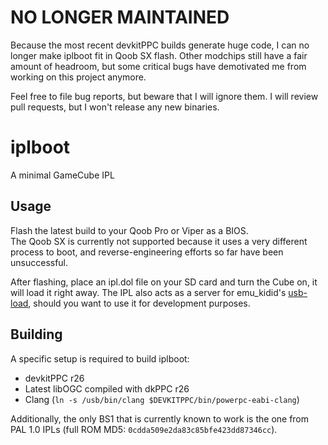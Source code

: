 # NO LONGER MAINTAINED

Because the most recent devkitPPC builds generate huge code, I can no longer
make iplboot fit in Qoob SX flash. Other modchips still have a fair amount of
headroom, but some critical bugs have demotivated me from working on this
project anymore.

Feel free to file bug reports, but beware that I will ignore them. I will review
pull requests, but I won't release any new binaries.

# iplboot

A minimal GameCube IPL

## Usage

Flash the latest build to your Qoob Pro or Viper as a BIOS.  
The Qoob SX is currently not supported because it uses a very different process
to boot, and reverse-engineering efforts so far have been unsuccessful.

After flashing, place an ipl.dol file on your SD card and turn the Cube on, it
will load it right away. The IPL also acts as a server for emu_kidid's
[usb-load](https://github.com/emukidid/gc-usb-load), should you want to use it
for development purposes.

## Building

A specific setup is required to build iplboot:
- devkitPPC r26
- Latest libOGC compiled with dkPPC r26
- Clang (`ln -s /usb/bin/clang $DEVKITPPC/bin/powerpc-eabi-clang`)

Additionally, the only BS1 that is currently known to work is the one from PAL
1.0 IPLs (full ROM MD5: `0cdda509e2da83c85bfe423dd87346cc`).
